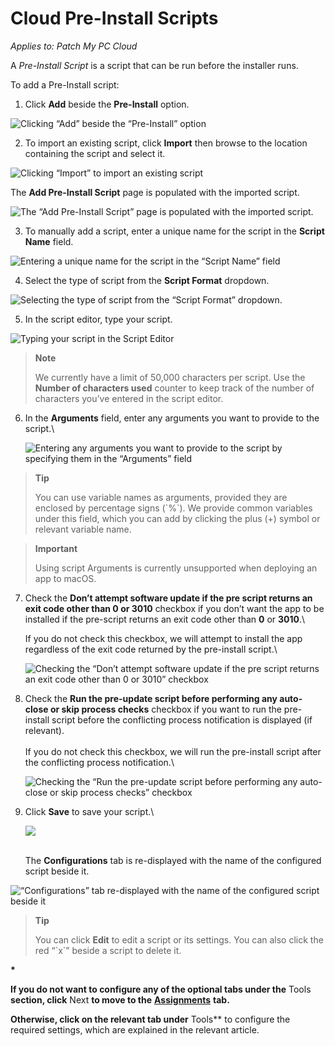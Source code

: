 # Cloud Pre-Install Scripts

_Applies to: Patch My PC Cloud_

A _Pre-Install Script_ is a script that can be run before the installer runs.

To add a Pre-Install script:

1. Click **Add** beside the **Pre-Install** option.

![Clicking “Add” beside the “Pre-Install” option](../../../../../.gitbook/assets/image-\(2605\).png)

2. To import an existing script, click **Import** then browse to the location containing the script and select it.

![Clicking “Import” to import an existing script](../../../../../.gitbook/assets/image-\(2460\).png)

The **Add Pre-Install Script** page is populated with the imported script.

![The “Add Pre-Install Script” page is populated with the imported script.](../../../../../.gitbook/assets/image-\(2461\).png)

3. To manually add a script, enter a unique name for the script in the **Script Name** field.

![Entering a unique name for the script in the “Script Name” field](../../../../../.gitbook/assets/image-\(2462\).png)

4. Select the type of script from the **Script Format** dropdown.

![Selecting the type of script from the “Script Format” dropdown.](../../../../../.gitbook/assets/image-\(2463\).png)

5. In the script editor, type your script.

![Typing your script in the Script Editor](../../../../../.gitbook/assets/image-\(2464\).png)

> **Note**
>
> We currently have a limit of 50,000 characters per script. Use the **Number of characters used** counter to keep track of the number of characters you’ve entered in the script editor.

6.  In the **Arguments** field, enter any arguments you want to provide to the script.\\

    ![Entering any arguments you want to provide to the script by specifying them in the “Arguments” field](../../../../../.gitbook/assets/image-\(2465\).png)

> **Tip**
>
> You can use variable names as arguments, provided they are enclosed by percentage signs (\`%\`). We provide common variables under this field, which you can add by clicking the plus (+) symbol or relevant variable name.

> **Important**
>
> Using script Arguments is currently unsupported when deploying an app to macOS.

7.  Check the **Don’t attempt software update if the pre script returns an exit code other than 0 or 3010** checkbox if you don’t want the app to be installed if the pre-script returns an exit code other than **0** or **3010**.\\

    If you do not check this checkbox, we will attempt to install the app regardless of the exit code returned by the pre-install script.\\

    ![Checking the “Don’t attempt software update if the pre script returns an exit code other than 0 or 3010” checkbox](../../../../../.gitbook/assets/image-\(2466\).png)
8.  Check the **Run the pre-update script before performing any auto-close or skip process checks** checkbox if you want to run the pre-install script before the conflicting process notification is displayed (if relevant).\
    \
    If you do not check this checkbox, we will run the pre-install script after the conflicting process notification.\\

    ![Checking the “Run the pre-update script before performing any auto-close or skip process checks” checkbox](../../../../../.gitbook/assets/image-\(2467\).png)
9.  Click **Save** to save your script.\\

    ![](../../../../../.gitbook/assets/image-\(2468\).png)

    \
    The **Configurations** tab is re-displayed with the name of the configured script beside it.

![“Configurations” tab re-displayed with the name of the configured script beside it](../../../../../.gitbook/assets/image-\(93\).png)

> **Tip**
>
> You can click **Edit** to edit a script or its settings. You can also click the red “\`x\`” beside a script to delete it.

**\***

**If you do not want to configure any of the optional tabs under the** Tools **section, click** Next **to move to the** [**Assignments**](../../cloud-assignments-deployment-tab.md) **tab.**

**Otherwise, click on the relevant tab under** Tools\*\* to configure the required settings, which are explained in the relevant article.
